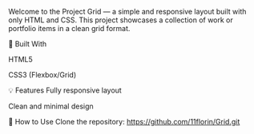 Welcome to the Project Grid — a simple and responsive layout built with only HTML and CSS. This project showcases a collection of work or portfolio items in a clean grid format.

🧰 Built With

HTML5

CSS3 (Flexbox/Grid)

💡 Features
Fully responsive layout

Clean and minimal design

🚀 How to Use
Clone the repository: https://github.com/11florin/Grid.git
